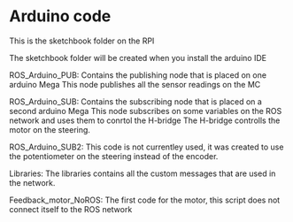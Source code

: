 # Arduino code
This is the sketchbook folder on the RPI

The sketchbook folder will be created when you install the arduino IDE

ROS_Arduino_PUB:
Contains the publishing node that is placed on one arduino Mega
This node publishes all the sensor readings on the MC

ROS_Arduino_SUB:
Contains the subscribing node that is placed on a second arduino Mega
This node subscribes on some variables on the ROS network and uses them to conrtol the H-bridge
The H-bridge controlls the motor on the steering.

ROS_Arduino_SUB2:
This code is not currentley used, it was created to use the potentiometer on the steering instead of the encoder.

Libraries:
The libraries contains all the custom messages that are used in the network.

Feedback_motor_NoROS:
The first code for the motor, this script does not connect itself to the ROS network

